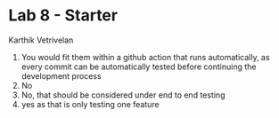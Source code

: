 # Lab 8 - Starter
Karthik Vetrivelan
1. You would fit them within a github action that runs automatically, as every commit can be automatically tested before continuing the development process
2. No
3. No, that should be considered under end to end testing
4. yes as that is only testing one feature
